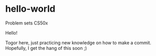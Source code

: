 # hello-world
Problem sets CS50x

Hello!

Togor here, just practicing new knowledge on how to make a commit. Hopefully, I get the hang of this soon ;)
